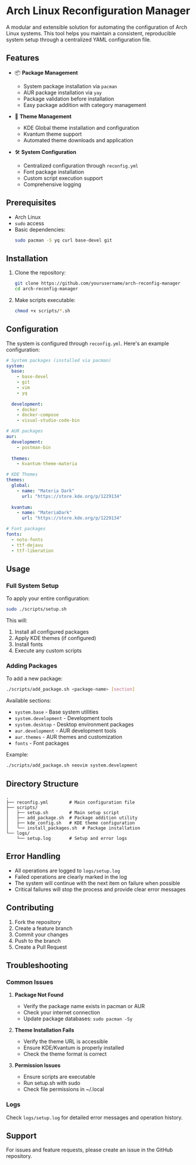 # Arch Linux Reconfiguration Manager

A modular and extensible solution for automating the configuration of Arch Linux systems. This tool helps you maintain a consistent, reproducible system setup through a centralized YAML configuration file.

## Features

- 📦 **Package Management**
  - System package installation via `pacman`
  - AUR package installation via `yay`
  - Package validation before installation
  - Easy package addition with category management

- 🎨 **Theme Management**
  - KDE Global theme installation and configuration
  - Kvantum theme support
  - Automated theme downloads and application

- 🛠️ **System Configuration**
  - Centralized configuration through `reconfig.yml`
  - Font package installation
  - Custom script execution support
  - Comprehensive logging


## Prerequisites

- Arch Linux
- `sudo` access
- Basic dependencies:
  ```bash
  sudo pacman -S yq curl base-devel git
  ```

## Installation

1. Clone the repository:
   ```bash
   git clone https://github.com/yourusername/arch-reconfig-manager
   cd arch-reconfig-manager
   ```

2. Make scripts executable:
   ```bash
   chmod +x scripts/*.sh
   ```

## Configuration

The system is configured through `reconfig.yml`. Here's an example configuration:

```yaml
# System packages (installed via pacman)
system:
  base:
    - base-devel
    - git
    - vim
    - yq
  
  development:
    - docker
    - docker-compose
    - visual-studio-code-bin

# AUR packages
aur:
  development:
    - postman-bin
  
  themes:
    - kvantum-theme-materia

# KDE Themes
themes:
  global:
    - name: "Materia Dark"
      url: "https://store.kde.org/p/1229134"
  
  kvantum:
    - name: "MateriaDark"
      url: "https://store.kde.org/p/1229134"

# Font packages
fonts:
  - noto-fonts
  - ttf-dejavu
  - ttf-liberation
```

## Usage

### Full System Setup

To apply your entire configuration:

```bash
sudo ./scripts/setup.sh
```

This will:
1. Install all configured packages
2. Apply KDE themes (if configured)
3. Install fonts
4. Execute any custom scripts

### Adding Packages

To add a new package:

```bash
./scripts/add_package.sh <package-name> [section]
```

Available sections:
- `system.base` - Base system utilities
- `system.development` - Development tools
- `system.desktop` - Desktop environment packages
- `aur.development` - AUR development tools
- `aur.themes` - AUR themes and customization
- `fonts` - Font packages

Example:
```bash
./scripts/add_package.sh neovim system.development
```

## Directory Structure

```
.
├── reconfig.yml        # Main configuration file
├── scripts/
│   ├── setup.sh        # Main setup script
│   ├── add_package.sh  # Package addition utility
│   ├── kde_config.sh   # KDE theme configuration
│   └── install_packages.sh  # Package installation
└── logs/
    └── setup.log       # Setup and error logs
```

## Error Handling

- All operations are logged to `logs/setup.log`
- Failed operations are clearly marked in the log
- The system will continue with the next item on failure when possible
- Critical failures will stop the process and provide clear error messages

## Contributing

1. Fork the repository
2. Create a feature branch
3. Commit your changes
4. Push to the branch
5. Create a Pull Request

## Troubleshooting

### Common Issues

1. **Package Not Found**
   - Verify the package name exists in pacman or AUR
   - Check your internet connection
   - Update package databases: `sudo pacman -Sy`

2. **Theme Installation Fails**
   - Verify the theme URL is accessible
   - Ensure KDE/Kvantum is properly installed
   - Check the theme format is correct

3. **Permission Issues**
   - Ensure scripts are executable
   - Run setup.sh with sudo
   - Check file permissions in ~/.local

### Logs

Check `logs/setup.log` for detailed error messages and operation history.

## Support

For issues and feature requests, please create an issue in the GitHub repository.
